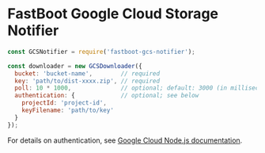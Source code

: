 # FastBoot Google Cloud Storage Notifier

``` js
const GCSNotifier = require('fastboot-gcs-notifier');

const downloader = new GCSDownloader({
  bucket: 'bucket-name',        // required
  key: 'path/to/dist-xxxx.zip', // required
  poll: 10 * 1000,              // optional; default: 3000 (in milliseconds)
  authentication: {             // optional; see below
    projectId: 'project-id',
    keyFilename: 'path/to/key'
  }
});
```

For details on authentication, see [Google Cloud Node.js documentation](https://googlecloudplatform.github.io/google-cloud-node/#/docs/google-cloud/guides/authentication).
